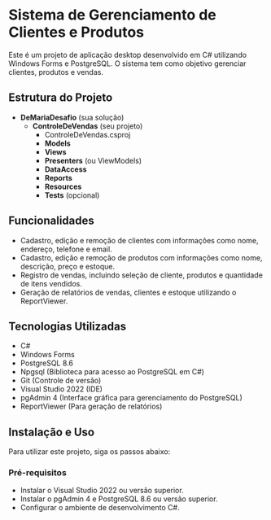 # Sistema de Gerenciamento de Clientes e Produtos

Este é um projeto de aplicação desktop desenvolvido em C# utilizando Windows Forms e PostgreSQL. O sistema tem como objetivo gerenciar clientes, produtos e vendas.

## Estrutura do Projeto

- **DeMariaDesafio** (sua solução)
  - **ControleDeVendas** (seu projeto)
    - ControleDeVendas.csproj
    - **Models**
    - **Views**
    - **Presenters** (ou ViewModels)
    - **DataAccess**
    - **Reports**
    - **Resources**
    - **Tests** (opcional)

## Funcionalidades

- Cadastro, edição e remoção de clientes com informações como nome, endereço, telefone e email.
- Cadastro, edição e remoção de produtos com informações como nome, descrição, preço e estoque.
- Registro de vendas, incluindo seleção de cliente, produtos e quantidade de itens vendidos.
- Geração de relatórios de vendas, clientes e estoque utilizando o ReportViewer.

## Tecnologias Utilizadas

- C#
- Windows Forms
- PostgreSQL 8.6
- Npgsql (Biblioteca para acesso ao PostgreSQL em C#)
- Git (Controle de versão)
- Visual Studio 2022 (IDE)
- pgAdmin 4 (Interface gráfica para gerenciamento do PostgreSQL)
- ReportViewer (Para geração de relatórios)

## Instalação e Uso

Para utilizar este projeto, siga os passos abaixo:

### Pré-requisitos

- Instalar o Visual Studio 2022 ou versão superior.
- Instalar o pgAdmin 4 e PostgreSQL 8.6 ou versão superior.
- Configurar o ambiente de desenvolvimento C#.
